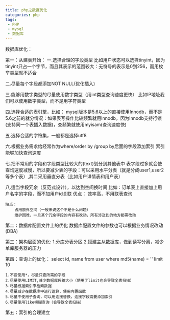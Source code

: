 ```yaml
---
title: php之数据优化
categories: php
tags:
 - PHP
 - mysql
 - 数据库
---
```


数据库优化：

第一：从建表开始：
一.选择合理的字段类型
		比如用户状态可以选择tinyint，因为tinyint只占一个字节，而且其表示的范围较大：无符号的表示是0到256，而用枚举类型就不适合

二.尽量每个字段都添加NOT NULL(优化插入)

三.能够用数字类型的尽量使用数字类型（用int类型查询速度更快）
		比如IP地址我们可以使用数字类型，而不是用字符类型

四.选择合适的表引擎，比如：
	mysql版本是5.6以上的直接使用Innodb，而不是5.6之前的就分情况：如果表写操作比较频繁就用Innodb，因为Innodb支持行锁(支持同一个表插入数据)，查频繁就使用myisam(查询速度快)

五.选择合适的字符集，一般都是选择utf8

六.根据业务需求给经常作为where/order by /group by后面的字段添加索引
	索引能够加快查询速度

七.把不常用的字段和字段类型比较大的(text)划分到其他表中
	表字段过多就会使查询速度减慢，所以要减少表的字段：可以采用水平分表（就是分成user1,user2等多个表）,其二采用垂直分表（比如用户详情表和用户表）

八.适当字段冗余（反范式设计），以达到空间换时间
	比如：订单表上直接加上用户名字的字段，而不加用户id关联
	优点：
		效率高，不用联表查询

	缺点：
		占用额外空间（一般来说这个不是什么问题）
		维护困难，一旦某个冗余字段的内容有改动，所有涉及到的地方都需改动


第二：数据库配置文件上的优化
	数据库配置文件的参数也可以根据业务情况改动(DBA)

第三：架构层面的优化:
	1.分库分表分区
	2.搭建主从数据库，做到读写分离，减少单库服务器的压力


第四：查询上的优化：
	select id, name from user where md5(name) = '' limit 10

	1.不要使用*，尽量只查所需的字段
	2.尽量使用LIMIT,减少数据库传输大小（使用了limit也会导致全表扫描）
	3.尽量根据索引来检索数据
	4.尽量减少在数据库中进行运算，使用内置函数
	5.尽量不使用子查询，可以用连接替换，连接字段需要添加索引
	6.尽量使用like模糊查询（会导致全表扫描）

第五：索引的合理建立
	





	

